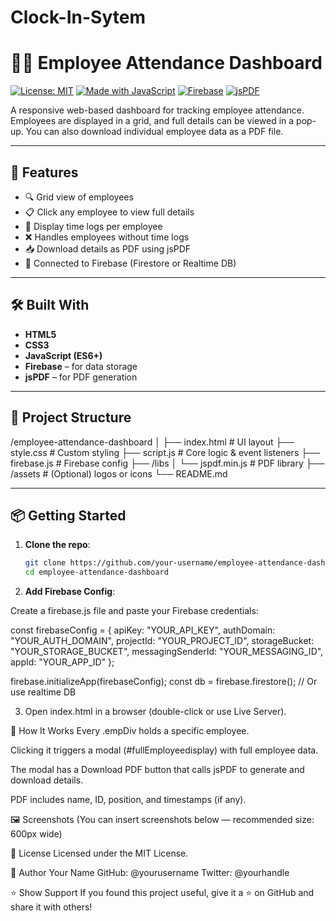 # Clock-In-Sytem

# 🧑‍💼 Employee Attendance Dashboard

[![License: MIT](https://img.shields.io/badge/License-MIT-blue.svg)](LICENSE)
[![Made with JavaScript](https://img.shields.io/badge/Made%20with-JavaScript-yellow)](https://developer.mozilla.org/en-US/docs/Web/JavaScript)
[![Firebase](https://img.shields.io/badge/Backend-Firebase-orange)](https://firebase.google.com/)
[![jsPDF](https://img.shields.io/badge/PDF-jsPDF-green)](https://github.com/parallax/jsPDF)

A responsive web-based dashboard for tracking employee attendance. Employees are displayed in a grid, and full details can be viewed in a pop-up. You can also download individual employee data as a PDF file.

---

## 🚀 Features

- 🔍 Grid view of employees
- 📋 Click any employee to view full details
- 🧾 Display time logs per employee
- ❌ Handles employees without time logs
- 📥 Download details as PDF using jsPDF
- 🔗 Connected to Firebase (Firestore or Realtime DB)

---

## 🛠️ Built With

- **HTML5**  
- **CSS3**  
- **JavaScript (ES6+)**  
- **Firebase** – for data storage  
- **jsPDF** – for PDF generation  

---

## 📂 Project Structure

/employee-attendance-dashboard
│
├── index.html # UI layout
├── style.css # Custom styling
├── script.js # Core logic & event listeners
├── firebase.js # Firebase config
├── /libs
│ └── jspdf.min.js # PDF library
├── /assets # (Optional) logos or icons
└── README.md

---

## 📦 Getting Started

1. **Clone the repo**:
   ```bash
   git clone https://github.com/your-username/employee-attendance-dashboard.git
   cd employee-attendance-dashboard

2. **Add Firebase Config**:

Create a firebase.js file and paste your Firebase credentials:

const firebaseConfig = {
  apiKey: "YOUR_API_KEY",
  authDomain: "YOUR_AUTH_DOMAIN",
  projectId: "YOUR_PROJECT_ID",
  storageBucket: "YOUR_STORAGE_BUCKET",
  messagingSenderId: "YOUR_MESSAGING_ID",
  appId: "YOUR_APP_ID"
};

firebase.initializeApp(firebaseConfig);
const db = firebase.firestore(); // Or use realtime DB


3. Open index.html in a browser (double-click or use Live Server).

🧪 How It Works
Every .empDiv holds a specific employee.

Clicking it triggers a modal (#fullEmployeedisplay) with full employee data.

The modal has a Download PDF button that calls jsPDF to generate and download details.

PDF includes name, ID, position, and timestamps (if any).

🖼️ Screenshots
(You can insert screenshots below — recommended size: 600px wide)

📃 License
Licensed under the MIT License.

👤 Author
Your Name
GitHub: @yourusername
Twitter: @yourhandle

⭐ Show Support
If you found this project useful, give it a ⭐ on GitHub and share it with others!